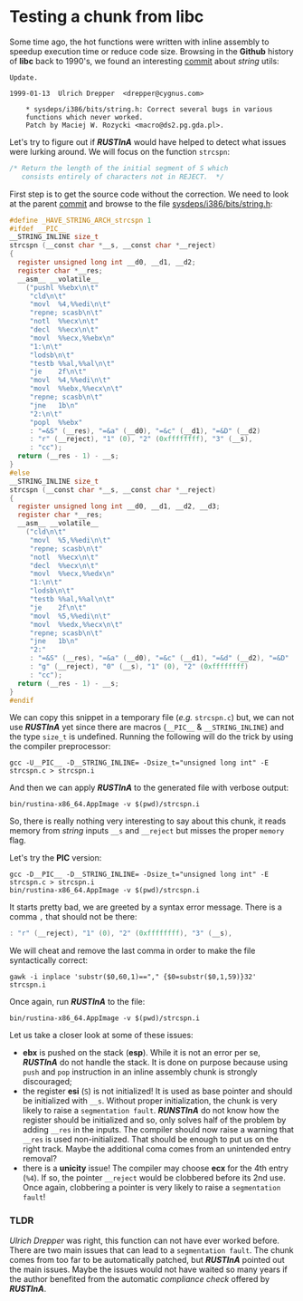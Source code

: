 # Testing a chunk from **libc**

Some time ago, the hot functions were written with inline assembly to speedup execution time or reduce code size.
Browsing in the **Github** history of **libc** back to 1990's, we found an interesting [commit](https://github.com/bminor/glibc/commit/7c97addd6fbb44818b6e4d219cdbd189554a10f3) about *string* utils:
```
Update.

1999-01-13  Ulrich Drepper  <drepper@cygnus.com>

	* sysdeps/i386/bits/string.h: Correct several bugs in various
	functions which never worked.
	Patch by Maciej W. Rozycki <macro@ds2.pg.gda.pl>.
```
Let's try to figure out if ***RUSTInA*** would have helped to detect what issues were lurking around. We will focus on the function `strcspn`:
```c
/* Return the length of the initial segment of S which
   consists entirely of characters not in REJECT.  */
```
First step is to get the source code without the correction. We need to look at the parent [commit](https://github.com/bminor/glibc/commit/d731df03bd12beb674e07696f8dbc57a60421879) and browse to the file [sysdeps/i386/bits/string.h](https://github.com/bminor/glibc/blob/d731df03bd12beb674e07696f8dbc57a60421879/sysdeps/i386/bits/string.h#L518-L577):
```c
#define _HAVE_STRING_ARCH_strcspn 1
#ifdef __PIC__
__STRING_INLINE size_t
strcspn (__const char *__s, __const char *__reject)
{
  register unsigned long int __d0, __d1, __d2;
  register char *__res;
  __asm__ __volatile__
    ("pushl	%%ebx\n\t"
     "cld\n\t"
     "movl	%4,%%edi\n\t"
     "repne; scasb\n\t"
     "notl	%%ecx\n\t"
     "decl	%%ecx\n\t"
     "movl	%%ecx,%%ebx\n"
     "1:\n\t"
     "lodsb\n\t"
     "testb	%%al,%%al\n\t"
     "je	2f\n\t"
     "movl	%4,%%edi\n\t"
     "movl	%%ebx,%%ecx\n\t"
     "repne; scasb\n\t"
     "jne	1b\n"
     "2:\n\t"
     "popl	%%ebx"
     : "=&S" (__res), "=&a" (__d0), "=&c" (__d1), "=&D" (__d2)
     : "r" (__reject), "1" (0), "2" (0xffffffff), "3" (__s),
     : "cc");
  return (__res - 1) - __s;
}
#else
__STRING_INLINE size_t
strcspn (__const char *__s, __const char *__reject)
{
  register unsigned long int __d0, __d1, __d2, __d3;
  register char *__res;
  __asm__ __volatile__
    ("cld\n\t"
     "movl	%5,%%edi\n\t"
     "repne; scasb\n\t"
     "notl	%%ecx\n\t"
     "decl	%%ecx\n\t"
     "movl	%%ecx,%%edx\n"
     "1:\n\t"
     "lodsb\n\t"
     "testb	%%al,%%al\n\t"
     "je	2f\n\t"
     "movl	%5,%%edi\n\t"
     "movl	%%edx,%%ecx\n\t"
     "repne; scasb\n\t"
     "jne	1b\n"
     "2:"
     : "=&S" (__res), "=&a" (__d0), "=&c" (__d1), "=&d" (__d2), "=&D" (__d3)
     : "g" (__reject), "0" (__s), "1" (0), "2" (0xffffffff)
     : "cc");
  return (__res - 1) - __s;
}
#endif
```
We can copy this snippet in a temporary file (*e.g.* `strcspn.c`) but, we can not use ***RUSTInA*** yet since there are macros (`__PIC__` & `__STRING_INLINE`) and the type `size_t` is undefined.
Running the following will do the trick by using the compiler preprocessor:
```shell
gcc -U__PIC__ -D__STRING_INLINE= -Dsize_t="unsigned long int" -E strcspn.c > strcspn.i
```
And then we can apply ***RUSTInA*** to the generated file with verbose output:
```shell
bin/rustina-x86_64.AppImage -v $(pwd)/strcspn.i
```
So, there is really nothing very interesting to say about this chunk, it reads memory from *string* inputs `__s` and `__reject` but misses the proper `memory` flag.

Let's try the **PIC** version:
```shell
gcc -D__PIC__ -D__STRING_INLINE= -Dsize_t="unsigned long int" -E strcspn.c > strcspn.i
bin/rustina-x86_64.AppImage -v $(pwd)/strcspn.i
```
It starts pretty bad, we are greeted by a syntax error message. There is a comma `,` that should not be there:
```c
: "r" (__reject), "1" (0), "2" (0xffffffff), "3" (__s),
```
We will cheat and remove the last comma in order to make the file syntactically correct:
```shell
gawk -i inplace 'substr($0,60,1)=="," {$0=substr($0,1,59)}32' strcspn.i
```
Once again, run ***RUSTInA*** to the file:
```shell
bin/rustina-x86_64.AppImage -v $(pwd)/strcspn.i
```
Let us take a closer look at some of these issues:
- **ebx** is pushed on the stack (**esp**). While it is not an error per se, ***RUSTInA*** do not handle the stack. It is done on purpose because using `push` and `pop` instruction in an inline assembly chunk is strongly discouraged;
- the register **esi** (`S`) is not initialized! It is used as base pointer and should be initialized with `__s`. Without proper initialization, the chunk is very likely to raise a `segmentation fault`. ***RUNSTInA*** do not know how the register should be initialized and so, only solves half of the problem by adding `__res` in the inputs. The compiler should now raise a warning that `__res` is used non-initialized. That should be enough to put us on the right track.
Maybe the additional coma comes from an unintended entry removal?
- there is a **unicity** issue! The compiler may choose **ecx** for the 4th entry (`%4`). If so, the pointer `__reject` would be clobbered before its 2nd use. Once again, clobbering a pointer is very likely to raise a `segmentation fault`!

### TLDR
*Ulrich Drepper* was right, this function can not have ever worked before. There are two main issues that can lead to a `segmentation fault`.
The chunk comes from too far to be automatically patched, but ***RUSTInA*** pointed out the main issues. Maybe the issues would not have waited so many years if the author benefited from the automatic *compliance check* offered by ***RUSTInA***.